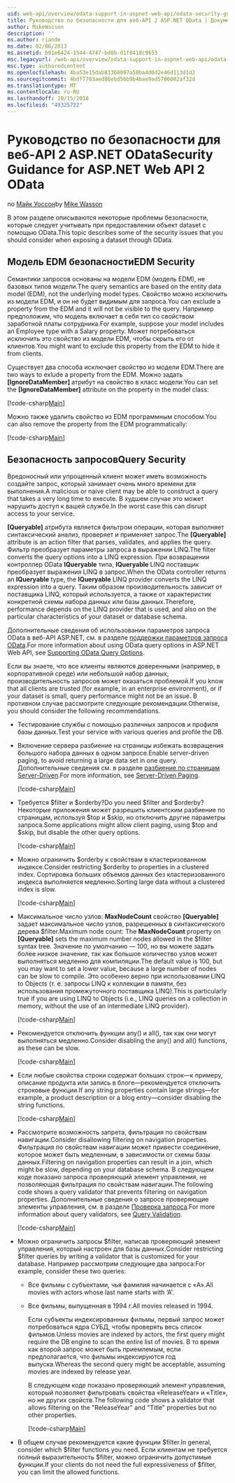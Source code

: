 ```yaml
---
uid: web-api/overview/odata-support-in-aspnet-web-api/odata-security-guidance
title: Руководство по безопасности для веб-API 2 ASP.NET OData | Документация Майкрософт
author: MikeWasson
description: ''
ms.author: riande
ms.date: 02/06/2013
ms.assetid: b91e6424-1544-4747-bd0b-d1f8418c9653
msc.legacyurl: /web-api/overview/odata-support-in-aspnet-web-api/odata-security-guidance
msc.type: authoredcontent
ms.openlocfilehash: 4ba53e15dab83368097a58ba4d0d2e46d113d1d2
ms.sourcegitcommit: 4bdf7703aed86ebd56b9b4bae9ad5700002af32d
ms.translationtype: MT
ms.contentlocale: ru-RU
ms.lasthandoff: 10/15/2018
ms.locfileid: "49325722"
---
```

<a name="security-guidance-for-aspnet-web-api-2-odata"></a><span data-ttu-id="04a03-102">Руководство по безопасности для веб-API 2 ASP.NET OData</span><span class="sxs-lookup"><span data-stu-id="04a03-102">Security Guidance for ASP.NET Web API 2 OData</span></span>
====================
<span data-ttu-id="04a03-103">по [Майк Уоссон](https://github.com/MikeWasson)</span><span class="sxs-lookup"><span data-stu-id="04a03-103">by [Mike Wasson](https://github.com/MikeWasson)</span></span>

<span data-ttu-id="04a03-104">В этом разделе описываются некоторые проблемы безопасности, которые следует учитывать при предоставлении объект dataset с помощью OData.</span><span class="sxs-lookup"><span data-stu-id="04a03-104">This topic describes some of the security issues that you should consider when exposing a dataset through OData.</span></span>

## <a name="edm-security"></a><span data-ttu-id="04a03-105">Модель EDM безопасности</span><span class="sxs-lookup"><span data-stu-id="04a03-105">EDM Security</span></span>

<span data-ttu-id="04a03-106">Семантики запросов основаны на модели EDM (модель EDM), не базовых типов модели.</span><span class="sxs-lookup"><span data-stu-id="04a03-106">The query semantics are based on the entity data model (EDM), not the underlying model types.</span></span> <span data-ttu-id="04a03-107">Свойство можно исключить из модели EDM, и он не будет видимым для запроса.</span><span class="sxs-lookup"><span data-stu-id="04a03-107">You can exclude a property from the EDM and it will not be visible to the query.</span></span> <span data-ttu-id="04a03-108">Например предположим, что модель включает в себя тип со свойством заработной платы сотрудника.</span><span class="sxs-lookup"><span data-stu-id="04a03-108">For example, suppose your model includes an Employee type with a Salary property.</span></span> <span data-ttu-id="04a03-109">Может потребоваться исключить это свойство из модели EDM, чтобы скрыть его от клиентов.</span><span class="sxs-lookup"><span data-stu-id="04a03-109">You might want to exclude this property from the EDM to hide it from clients.</span></span>

<span data-ttu-id="04a03-110">Существует два способа исключает свойство из модели EDM.</span><span class="sxs-lookup"><span data-stu-id="04a03-110">There are two ways to exlude a property from the EDM.</span></span> <span data-ttu-id="04a03-111">Можно задать **[IgnoreDataMember]** атрибут на свойство в класс модели:</span><span class="sxs-lookup"><span data-stu-id="04a03-111">You can set the **[IgnoreDataMember]** attribute on the property in the model class:</span></span>

[!code-csharp[Main](odata-security-guidance/samples/sample1.cs)]

<span data-ttu-id="04a03-112">Можно также удалить свойство из EDM программным способом.</span><span class="sxs-lookup"><span data-stu-id="04a03-112">You can also remove the property from the EDM programmatically:</span></span>

[!code-csharp[Main](odata-security-guidance/samples/sample2.cs)]

## <a name="query-security"></a><span data-ttu-id="04a03-113">Безопасность запросов</span><span class="sxs-lookup"><span data-stu-id="04a03-113">Query Security</span></span>

<span data-ttu-id="04a03-114">Вредоносный или упрощенный клиент может иметь возможность создайте запрос, который занимает очень много времени для выполнения.</span><span class="sxs-lookup"><span data-stu-id="04a03-114">A malicious or naive client may be able to construct a query that takes a very long time to execute.</span></span> <span data-ttu-id="04a03-115">В худшем случае это может нарушить доступ к вашей службе.</span><span class="sxs-lookup"><span data-stu-id="04a03-115">In the worst case this can disrupt access to your service.</span></span>

<span data-ttu-id="04a03-116">**[Queryable]** атрибута является фильтром операции, которая выполняет синтаксический анализ, проверяет и применяет запрос.</span><span class="sxs-lookup"><span data-stu-id="04a03-116">The **[Queryable]** attribute is an action filter that parses, validates, and applies the query.</span></span> <span data-ttu-id="04a03-117">Фильтр преобразует параметры запроса в выражении LINQ.</span><span class="sxs-lookup"><span data-stu-id="04a03-117">The filter converts the query options into a LINQ expression.</span></span> <span data-ttu-id="04a03-118">При возвращении контроллер OData **IQueryable** типа, **IQueryable** LINQ поставщик преобразует выражения LINQ в запрос.</span><span class="sxs-lookup"><span data-stu-id="04a03-118">When the OData controller returns an **IQueryable** type, the **IQueryable** LINQ provider converts the LINQ expression into a query.</span></span> <span data-ttu-id="04a03-119">Таким образом производительность зависит от поставщика LINQ, который используется, а также от характеристик конкретной схемы набора данных или базы данных.</span><span class="sxs-lookup"><span data-stu-id="04a03-119">Therefore, performance depends on the LINQ provider that is used, and also on the particular characteristics of your dataset or database schema.</span></span>

<span data-ttu-id="04a03-120">Дополнительные сведения об использовании параметров запроса OData в веб-API ASP.NET, см. в разделе [поддержки параметров запроса OData](supporting-odata-query-options.md).</span><span class="sxs-lookup"><span data-stu-id="04a03-120">For more information about using OData query options in ASP.NET Web API, see [Supporting OData Query Options](supporting-odata-query-options.md).</span></span>

<span data-ttu-id="04a03-121">Если вы знаете, что все клиенты являются доверенными (например, в корпоративной среде) или небольшой набор данных, производительность запросов может оказаться проблемой.</span><span class="sxs-lookup"><span data-stu-id="04a03-121">If you know that all clients are trusted (for example, in an enterprise environment), or if your dataset is small, query performance might not be an issue.</span></span> <span data-ttu-id="04a03-122">В противном случае рассмотрите следующие рекомендации.</span><span class="sxs-lookup"><span data-stu-id="04a03-122">Otherwise, you should consider the following recommendations.</span></span>

- <span data-ttu-id="04a03-123">Тестирование службы с помощью различных запросов и профиля базы данных.</span><span class="sxs-lookup"><span data-stu-id="04a03-123">Test your service with various queries and profile the DB.</span></span>
- <span data-ttu-id="04a03-124">Включение сервера разбиение на страницы избежать возвращения большого набора данных в одном запросе.</span><span class="sxs-lookup"><span data-stu-id="04a03-124">Enable server-driven paging, to avoid returning a large data set in one query.</span></span> <span data-ttu-id="04a03-125">Дополнительные сведения см. в разделе [разбиение по страницам Server-Driven](supporting-odata-query-options.md#server-paging).</span><span class="sxs-lookup"><span data-stu-id="04a03-125">For more information, see [Server-Driven Paging](supporting-odata-query-options.md#server-paging).</span></span> 

    [!code-csharp[Main](odata-security-guidance/samples/sample3.cs)]
- <span data-ttu-id="04a03-126">Требуется $filter и $orderby?</span><span class="sxs-lookup"><span data-stu-id="04a03-126">Do you need $filter and $orderby?</span></span> <span data-ttu-id="04a03-127">Некоторые приложения может разрешить клиентским разбиение по страницам, используя $top и $skip, но отключить другие параметры запроса.</span><span class="sxs-lookup"><span data-stu-id="04a03-127">Some applications might allow client paging, using $top and $skip, but disable the other query options.</span></span> 

    [!code-csharp[Main](odata-security-guidance/samples/sample4.cs)]
- <span data-ttu-id="04a03-128">Можно ограничить $orderby к свойствам в кластеризованном индексе.</span><span class="sxs-lookup"><span data-stu-id="04a03-128">Consider restricting $orderby to properties in a clustered index.</span></span> <span data-ttu-id="04a03-129">Сортировка больших объемов данных без кластеризованного индекса выполняется медленно.</span><span class="sxs-lookup"><span data-stu-id="04a03-129">Sorting large data without a clustered index is slow.</span></span> 

    [!code-csharp[Main](odata-security-guidance/samples/sample5.cs)]
- <span data-ttu-id="04a03-130">Максимальное число узлов: **MaxNodeCount** свойство **[Queryable]** задает максимальное число узлов, разрешенных в синтаксического дерева $filter.</span><span class="sxs-lookup"><span data-stu-id="04a03-130">Maximum node count: The **MaxNodeCount** property on **[Queryable]** sets the maximum number nodes allowed in the $filter syntax tree.</span></span> <span data-ttu-id="04a03-131">Значение по умолчанию — 100, но вы можете задать более низкое значение, так как большое количество узлов может выполняться медленно для компиляции.</span><span class="sxs-lookup"><span data-stu-id="04a03-131">The default value is 100, but you may want to set a lower value, because a large number of nodes can be slow to compile.</span></span> <span data-ttu-id="04a03-132">Это особенно верно при использовании LINQ to Objects (т. е. запросы LINQ к коллекции в памяти, без использования промежуточного поставщика LINQ).</span><span class="sxs-lookup"><span data-stu-id="04a03-132">This is particularly true if you are using LINQ to Objects (i.e., LINQ queries on a collection in memory, without the use of an intermediate LINQ provider).</span></span> 

    [!code-csharp[Main](odata-security-guidance/samples/sample6.cs)]
- <span data-ttu-id="04a03-133">Рекомендуется отключить функции any() и all(), так как они могут выполняться медленно.</span><span class="sxs-lookup"><span data-stu-id="04a03-133">Consider disabling the any() and all() functions, as these can be slow.</span></span> 

    [!code-csharp[Main](odata-security-guidance/samples/sample7.cs)]
- <span data-ttu-id="04a03-134">Если любые свойства строки содержат больших строк&#8212;к примеру, описание продукта или запись в блоге&#8212;рекомендуется отключить строковые функции.</span><span class="sxs-lookup"><span data-stu-id="04a03-134">If any string properties contain large strings&#8212;for example, a product description or a blog entry&#8212;consider disabling the string functions.</span></span> 

    [!code-csharp[Main](odata-security-guidance/samples/sample8.cs)]
- <span data-ttu-id="04a03-135">Рассмотрите возможность запрета, фильтрация по свойствам навигации.</span><span class="sxs-lookup"><span data-stu-id="04a03-135">Consider disallowing filtering on navigation properties.</span></span> <span data-ttu-id="04a03-136">Фильтрация по свойствам навигации может привести соединение, которое может быть медленным, в зависимости от схемы базы данных.</span><span class="sxs-lookup"><span data-stu-id="04a03-136">Filtering on navigation properties can result in a join, which might be slow, depending on your database schema.</span></span> <span data-ttu-id="04a03-137">В следующем коде показано запроса проверяющий элемент управления, не позволяющая фильтрация по свойствам навигации.</span><span class="sxs-lookup"><span data-stu-id="04a03-137">The following code shows a query validator that prevents filtering on navigation properties.</span></span> <span data-ttu-id="04a03-138">Дополнительные сведения о запросе проверяющие элементы управления, см. в разделе [Проверка запроса](supporting-odata-query-options.md#query-validation).</span><span class="sxs-lookup"><span data-stu-id="04a03-138">For more information about query validators, see [Query Validation](supporting-odata-query-options.md#query-validation).</span></span> 

    [!code-csharp[Main](odata-security-guidance/samples/sample9.cs)]
- <span data-ttu-id="04a03-139">Можно ограничить запросы $filter, написав проверяющий элемент управления, который настроен для базы данных.</span><span class="sxs-lookup"><span data-stu-id="04a03-139">Consider restricting $filter queries by writing a validator that is customized for your database.</span></span> <span data-ttu-id="04a03-140">Например рассмотрим следующие два запроса:</span><span class="sxs-lookup"><span data-stu-id="04a03-140">For example, consider these two queries:</span></span> 

  - <span data-ttu-id="04a03-141">Все фильмы с субъектами, чья фамилия начинается с «A».</span><span class="sxs-lookup"><span data-stu-id="04a03-141">All movies with actors whose last name starts with ‘A'.</span></span>
  - <span data-ttu-id="04a03-142">Все фильмы, выпущенная в 1994 г.</span><span class="sxs-lookup"><span data-stu-id="04a03-142">All movies released in 1994.</span></span>

    <span data-ttu-id="04a03-143">Если субъекты индексированных фильмы, первый запрос может потребоваться ядра СУБД, чтобы проверять весь список фильмов.</span><span class="sxs-lookup"><span data-stu-id="04a03-143">Unless movies are indexed by actors, the first query might require the DB engine to scan the entire list of movies.</span></span> <span data-ttu-id="04a03-144">В то время как второй запрос может быть приемлемым, если предполагается, что фильмы индексируются год выпуска.</span><span class="sxs-lookup"><span data-stu-id="04a03-144">Whereas the second query might be acceptable, assuming movies are indexed by release year.</span></span>

    <span data-ttu-id="04a03-145">В следующем коде показано проверяющий элемент управления, который позволяет фильтровать свойства «ReleaseYear» и «Title», но не других свойств.</span><span class="sxs-lookup"><span data-stu-id="04a03-145">The following code shows a validator that allows filtering on the "ReleaseYear" and "Title" properties but no other properties.</span></span>

    [!code-csharp[Main](odata-security-guidance/samples/sample10.cs)]
- <span data-ttu-id="04a03-146">В общем случае рекомендуется какие функции $filter.</span><span class="sxs-lookup"><span data-stu-id="04a03-146">In general, consider which $filter functions you need.</span></span> <span data-ttu-id="04a03-147">Если клиентам не требуется полный выразительность $filter, можно ограничить допустимые функции.</span><span class="sxs-lookup"><span data-stu-id="04a03-147">If your clients do not need the full expressiveness of $filter, you can limit the allowed functions.</span></span>
